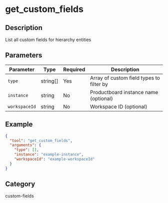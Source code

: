 # get_custom_fields

## Description
List all custom fields for hierarchy entities

## Parameters

| Parameter | Type | Required | Description |
|-----------|------|----------|-------------|
| `type` | string[] | Yes | Array of custom field types to filter by |
| `instance` | string | No | Productboard instance name (optional) |
| `workspaceId` | string | No | Workspace ID (optional) |

## Example

```json
{
  "tool": "get_custom_fields",
  "arguments": {
    "type": [],
    "instance": "example-instance",
    "workspaceId": "example-workspaceId"
  }
}
```

## Category
custom-fields

